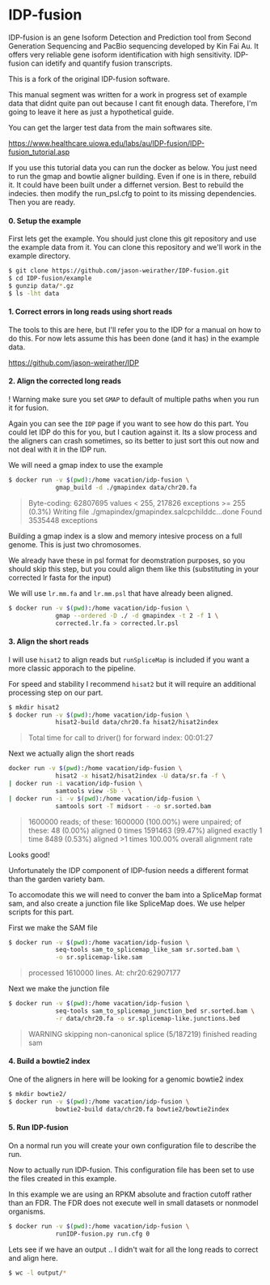 IDP-fusion
===

IDP-fusion is an gene Isoform Detection and Prediction tool from Second Generation Sequencing and PacBio sequencing developed by Kin Fai Au. It offers very reliable gene isoform identification with high sensitivity. IDP-fusion can idetify and quantify fusion transcripts.

This is a fork of the original IDP-fusion software.

This manual segment was written for a work in progress set of example data
that didnt quite pan out because I cant fit enough data.  Therefore, I'm going to leave it here as just a hypothetical guide.

You can get the larger test data from the main softwares site.

https://www.healthcare.uiowa.edu/labs/au/IDP-fusion/IDP-fusion_tutorial.asp

If you use this tutorial data you can run the docker as below.  You just need to run the gmap and bowtie aligner building.  Even if one is in there, rebuild it.  It could have been built under a differnet version.  Best to rebuild the indecies.  then modify the run_psl.cfg to point to its missing dependencies.  Then you are ready.

#### 0. Setup the example

First lets get the example.  You should just clone this git repository and use the example data from it. You can clone this repository and we'll work in the example directory.

```bash
$ git clone https://github.com/jason-weirather/IDP-fusion.git
$ cd IDP-fusion/example
$ gunzip data/*.gz
$ ls -lht data
```

#### 1. Correct errors in long reads using short reads

The tools to this are here, but I'll refer you to the IDP for a manual on how to do this. For now lets assume this has been done (and it has) in the example data.

https://github.com/jason-weirather/IDP

#### 2. Align the corrected long reads

! Warning make sure you set `GMAP` to default of multiple paths when you run it for fusion.

Again you can see the `IDP` page if you want to see how do this part.
You could let IDP do this for you, but I caution against it. Its a slow process and the aligners can crash sometimes, so its better to just sort this out now and not deal with it in the IDP run.

We will need a gmap index to use the example

```bash
$ docker run -v $(pwd):/home vacation/idp-fusion \
             gmap_build -d ./gmapindex data/chr20.fa
```

>Byte-coding: 62807695 values < 255, 217826 exceptions >= 255 (0.3%)
>Writing file ./gmapindex/gmapindex.salcpchilddc...done
>Found 3535448 exceptions

Building a gmap index is a slow and memory intesive process on a full genome.  This is just two chromosomes.

We already have these in psl format for deomstration purposes, so you should
skip this step, but you could align them like this (substituting in your corrected lr fasta for the input)

We will use `lr.mm.fa` and `lr.mm.psl` that have already been aligned.

```bash
$ docker run -v $(pwd):/home vacation/idp-fusion \
             gmap --ordered -D ./ -d gmapindex -t 2 -f 1 \
             corrected.lr.fa > corrected.lr.psl
```

#### 3. Align the short reads

I will use `hisat2` to align reads but `runSpliceMap` is included if you want a more classic apporach to the pipeline.

For speed and stability I recommend `hisat2` but it will require an additional processing step on our part.

```bash
$ mkdir hisat2
$ docker run -v $(pwd):/home vacation/idp-fusion \
             hisat2-build data/chr20.fa hisat2/hisat2index
```
>Total time for call to driver() for forward index: 00:01:27

Next we actually align the short reads

```bash
docker run -v $(pwd):/home vacation/idp-fusion \
             hisat2 -x hisat2/hisat2index -U data/sr.fa -f \
| docker run -i vacation/idp-fusion \
             samtools view -Sb - \
| docker run -i -v $(pwd):/home vacation/idp-fusion \
             samtools sort -T midsort - -o sr.sorted.bam
```

>1600000 reads; of these:
>  1600000 (100.00%) were unpaired; of these:
>    48 (0.00%) aligned 0 times
>    1591463 (99.47%) aligned exactly 1 time
>    8489 (0.53%) aligned >1 times
>100.00% overall alignment rate

Looks good!

Unfortunately the IDP component of IDP-fusion needs a different format than the garden variety bam.

To accomodate this we will need to conver the bam into a SpliceMap format sam,
and also create a junction file like SpliceMap does. We use helper scripts for
this part.

First we make the SAM file

```bash
$ docker run -v $(pwd):/home vacation/idp-fusion \
             seq-tools sam_to_splicemap_like_sam sr.sorted.bam \
             -o sr.splicemap-like.sam
```

>processed 1610000 lines. At: chr20:62907177

Next we make the junction file

```bash
$ docker run -v $(pwd):/home vacation/idp-fusion \
             seq-tools sam_to_splicemap_junction_bed sr.sorted.bam \
             -r data/chr20.fa -o sr.splicemap-like.junctions.bed
```

>WARNING skipping non-canonical splice (5/187219)
>finished reading sam

#### 4. Build a bowtie2 index

One of the aligners in here will be looking for a genomic bowtie2 index

```bash
$ mkdir bowtie2/
$ docker run -v $(pwd):/home vacation/idp-fusion \
             bowtie2-build data/chr20.fa bowtie2/bowtie2index
```

#### 5. Run IDP-fusion

On a normal run you will create your own configuration file to describe the run.

Now to actually run IDP-fusion.  This configuration file has been set to use the files created in this example.

In this example we are using an RPKM absolute and fraction cutoff rather than an FDR.  The FDR does not execute well in small datasets or nonmodel organisms.

```bash
$ docker run -v $(pwd):/home vacation/idp-fusion \
             runIDP-fusion.py run.cfg 0
```

Lets see if we have an output .. I didn't wait for all the long reads to correct and align here.

```bash
$ wc -l output/*
```


